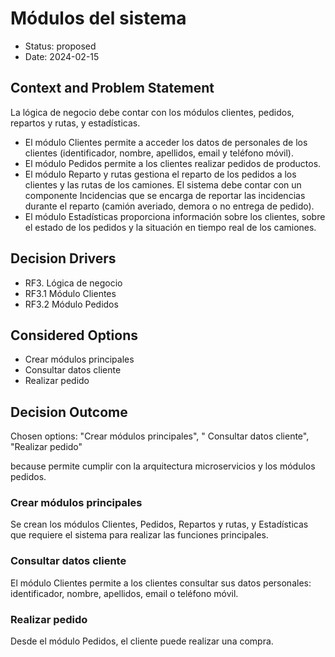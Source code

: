 # Módulos del sistema

* Status: proposed
* Date: 2024-02-15

## Context and Problem Statement

La lógica de negocio debe contar con los módulos clientes, pedidos, repartos y rutas, y estadísticas.
- El módulo Clientes permite a acceder los datos de personales de los clientes (identificador, nombre, apellidos, email y teléfono móvil).
- El módulo Pedidos permite a los clientes realizar pedidos de productos.
- El módulo Reparto y rutas gestiona el reparto de los pedidos a los clientes y las rutas de los camiones. El sistema debe contar con un componente Incidencias que se encarga de reportar las incidencias durante el reparto (camión averiado, demora o no entrega de pedido).
- El módulo Estadísticas proporciona información sobre los clientes, sobre el estado de los pedidos y la situación en tiempo real de los camiones.

## Decision Drivers

* RF3. Lógica de negocio
* RF3.1 Módulo Clientes
* RF3.2 Módulo Pedidos

## Considered Options

* Crear módulos principales
* Consultar datos cliente
* Realizar pedido

## Decision Outcome

Chosen options: 
"Crear módulos principales",
" Consultar datos cliente",
"Realizar pedido"

because permite cumplir con la arquitectura microservicios y los módulos pedidos.


### Crear módulos principales

Se crean los módulos Clientes, Pedidos, Repartos y rutas, y Estadísticas que requiere el sistema para realizar las funciones principales.

### Consultar datos cliente

El módulo Clientes permite a los clientes consultar sus datos personales: identificador, nombre, apellidos, email o teléfono móvil.

### Realizar pedido

Desde el módulo Pedidos, el cliente puede realizar una compra.
